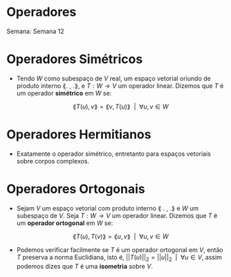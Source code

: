 # Operadores

Semana: Semana 12

# Operadores Simétricos

- Tendo $W$ como subespaço de $V$ real, um espaço vetorial oriundo de produto interno $\lang .\ ,\ . \rang$, e $T: W\rightarrow V$ um operador linear. Dizemos que $T$ é  um operador **simétrico** em $W$ se:
    
    $$
    \lang T(u),v\rang = \lang v, T(u)\rang \ \  | \ \  \forall u,v \in W
    $$
    

# Operadores Hermitianos

- Exatamente o operador simétrico, entretanto para espaços vetoriais sobre corpos complexos.

# Operadores Ortogonais

- Sejam $V$ um espaço vetorial com produto interno $\lang \ . \ , \ .\rang$  e $W$ um subespaço de $V$. Seja $T: W\rightarrow V$ um operador linear. Dizemos que $T$ é um **operador ortogonal** em $W$ se:
    
    $$
    \lang T(u), T(v)\rang = \lang u,v \rang \ \ | \ \ \forall u,v \in W
    $$
    
- Podemos verificar facilmente se $T$ é um operador ortogonal em $V$, então $T$ preserva a norma Euclidiana, isto é, $||T(u)||_2 = ||u||_2 \ \ |\ \ \forall u \in V$, assim podemos dizes que $T$ é uma **isometria** sobre $V$.